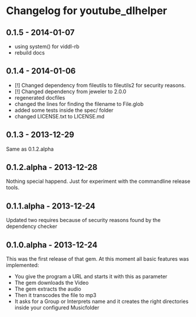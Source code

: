 # Changelog for youtube_dlhelper

## 0.1.5 - 2014-01-07
* using system() for viddl-rb
* rebuild docs

## 0.1.4 - 2014-01-06
* [!] Changed dependency from fileutils to fileutils2 for security reasons.
* [!] Changed dependency from jeweler to 2.0.0
* regenerated docfiles
* changed the lines for finding the filename to File.glob
* added some tests inside the spec/ folder
* changed LICENSE.txt to LICENSE.md

## 0.1.3 - 2013-12-29
Same as 0.1.2.alpha

## 0.1.2.alpha - 2013-12-28
Nothing special happend. Just for experiment with the commandline release tools.

## 0.1.1.alpha - 2013-12-24
Updated two requires because of security reasons found by the dependency checker

## 0.1.0.alpha - 2013-12-24
This was the first release of that gem. At this moment all basic features was implemented:
* You give the program a URL and starts it with this as parameter
* The gem downloads the Video
* The gem extracts the audio
* Then it transcodes the file to mp3
* It asks for a Group or Interprets name and it creates the right directories inside your configured Musicfolder
